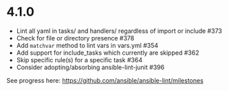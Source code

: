# 4.1.0

* Lint all yaml in tasks/ and handlers/ regardless of import or include #373
* Check for file or directory presence #378
* Add `matchvar` method to lint vars in vars.yml #354
* Add support for include_tasks which currently are skipped #362
* Skip specific rule(s) for a specific task #364
* Consider adopting/absorbing ansible-lint-junit #396

See progress here: https://github.com/ansible/ansible-lint/milestones

